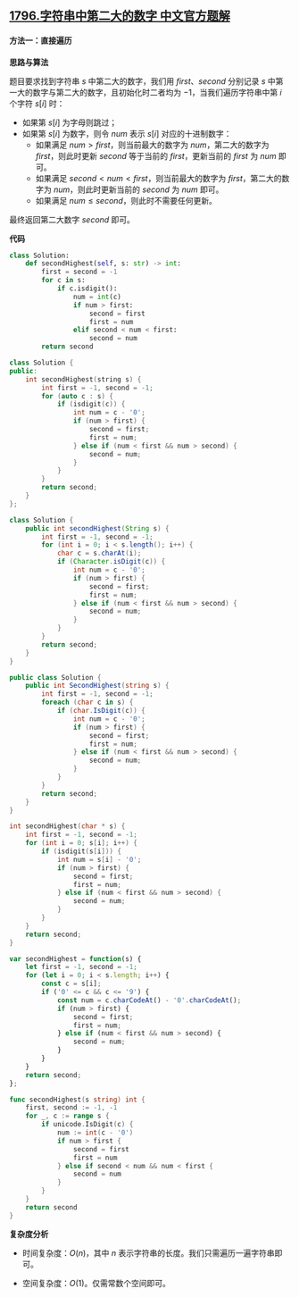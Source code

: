## [1796.字符串中第二大的数字 中文官方题解](https://leetcode.cn/problems/second-largest-digit-in-a-string/solutions/100000/zi-fu-chuan-zhong-di-er-da-de-shu-zi-by-ujgwp)

#### 方法一：直接遍历

**思路与算法**

题目要求找到字符串 $s$ 中第二大的数字，我们用 $\textit{first}$、$\textit{second}$ 分别记录 $s$ 中第一大的数字与第二大的数字，且初始化时二者均为 $-1$，当我们遍历字符串中第 $i$ 个字符 $s[i]$ 时：
+ 如果第 $s[i]$ 为字母则跳过；
+ 如果第 $s[i]$ 为数字，则令 $\textit{num}$ 表示 $s[i]$ 对应的十进制数字：
    - 如果满足 $\textit{num} > \textit{first}$，则当前最大的数字为 $\textit{num}$，第二大的数字为 $\textit{first}$，则此时更新 $\textit{second}$ 等于当前的 $\textit{first}$，更新当前的 $\textit{first}$ 为 $\textit{num}$ 即可。
    - 如果满足 $\textit{second} < \textit{num} < \textit{first}$，则当前最大的数字为 $\textit{first}$，第二大的数字为 $\textit{num}$，则此时更新当前的 $\textit{second}$ 为 $\textit{num}$ 即可。
    - 如果满足 $\textit{num} \le \textit{second}$，则此时不需要任何更新。

最终返回第二大数字 $\textit{second}$ 即可。

**代码**

```Python [sol1-Python3]
class Solution:
    def secondHighest(self, s: str) -> int:
        first = second = -1
        for c in s:
            if c.isdigit():
                num = int(c)
                if num > first:
                    second = first
                    first = num
                elif second < num < first:
                    second = num
        return second
```

```C++ [sol1-C++]
class Solution {
public:
    int secondHighest(string s) {
        int first = -1, second = -1;
        for (auto c : s) {
            if (isdigit(c)) {
                int num = c - '0';
                if (num > first) {
                    second = first;
                    first = num;
                } else if (num < first && num > second) {
                    second = num;
                }
            }
        }
        return second;
    }
};
```

```Java [sol1-Java]
class Solution {
    public int secondHighest(String s) {
        int first = -1, second = -1;
        for (int i = 0; i < s.length(); i++) {
            char c = s.charAt(i);
            if (Character.isDigit(c)) {
                int num = c - '0';
                if (num > first) {
                    second = first;
                    first = num;
                } else if (num < first && num > second) {
                    second = num;
                }
            }
        }
        return second;
    }
}
```

```C# [sol1-C#]
public class Solution {
    public int SecondHighest(string s) {
        int first = -1, second = -1;
        foreach (char c in s) {
            if (char.IsDigit(c)) {
                int num = c - '0';
                if (num > first) {
                    second = first;
                    first = num;
                } else if (num < first && num > second) {
                    second = num;
                }
            }
        }
        return second;
    }
}
```

```C [sol1-C]
int secondHighest(char * s) {
    int first = -1, second = -1;
    for (int i = 0; s[i]; i++) {
        if (isdigit(s[i])) {
            int num = s[i] - '0';
            if (num > first) {
                second = first;
                first = num;
            } else if (num < first && num > second) {
                second = num;
            }
        }
    }
    return second;
}
```

```JavaScript [sol1-JavaScript]
var secondHighest = function(s) {
    let first = -1, second = -1;
    for (let i = 0; i < s.length; i++) {
        const c = s[i];
        if ('0' <= c && c <= '9') {
            const num = c.charCodeAt() - '0'.charCodeAt();
            if (num > first) {
                second = first;
                first = num;
            } else if (num < first && num > second) {
                second = num;
            }
        }
    }
    return second;
};
```

```go [sol1-Golang]
func secondHighest(s string) int {
    first, second := -1, -1
    for _, c := range s {
        if unicode.IsDigit(c) {
            num := int(c - '0')
            if num > first {
                second = first
                first = num
            } else if second < num && num < first {
                second = num
            }
        }
    }
    return second
}
```

**复杂度分析**

- 时间复杂度：$O(n)$，其中 $n$ 表示字符串的长度。我们只需遍历一遍字符串即可。

- 空间复杂度：$O(1)$。仅需常数个空间即可。